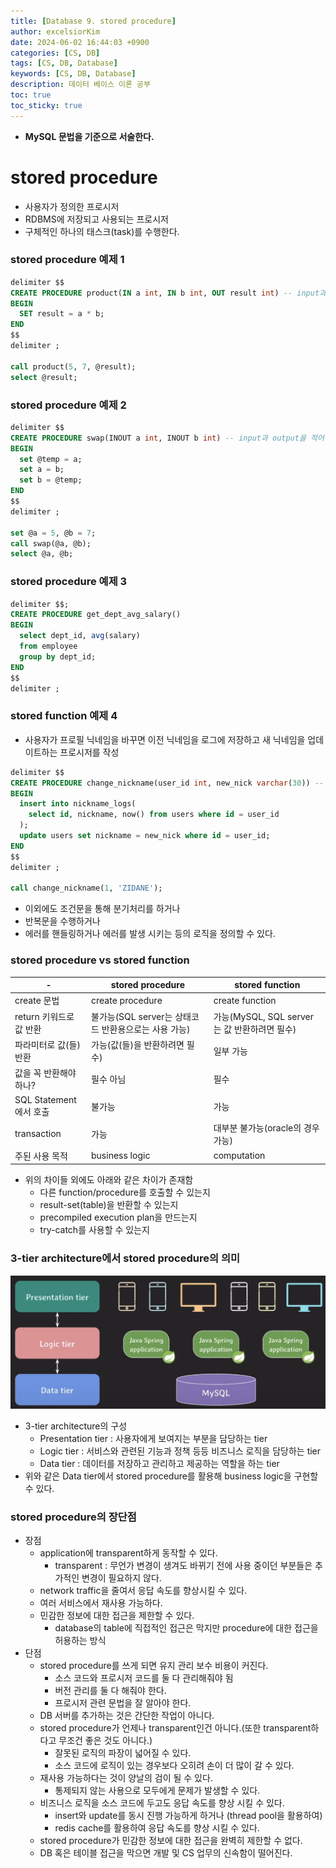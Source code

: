```yaml
---
title: [Database 9. stored procedure]
author: excelsiorKim
date: 2024-06-02 16:44:03 +0900
categories: [CS, DB]
tags: [CS, DB, Database]
keywords: [CS, DB, Database]
description: 데이터 베이스 이론 공부
toc: true
toc_sticky: true
---
```


- **MySQL 문법을 기준으로 서술한다.**

# stored procedure

- 사용자가 정의한 프로시저
- RDBMS에 저장되고 사용되는 프로시저
- 구체적인 하나의 태스크(task)를 수행한다.

### stored procedure 예제 1

```sql
delimiter $$
CREATE PROCEDURE product(IN a int, IN b int, OUT result int) -- input과 output을 적어줘야 한다.
BEGIN
  SET result = a * b;
END
$$
delimiter ;

call product(5, 7, @result);
select @result;
```

### stored procedure 예제 2

```sql
delimiter $$
CREATE PROCEDURE swap(INOUT a int, INOUT b int) -- input과 output을 적어줘야 한다.
BEGIN
  set @temp = a;
  set a = b;
  set b = @temp;
END
$$
delimiter ;

set @a = 5, @b = 7;
call swap(@a, @b);
select @a, @b;
```

### stored procedure 예제 3

```sql
delimiter $$;
CREATE PROCEDURE get_dept_avg_salary()
BEGIN
  select dept_id, avg(salary)
  from employee
  group by dept_id;
END
$$
delimiter ;
```

### stored function 예제 4

- 사용자가 프로필 닉네임을 바꾸면 이전 닉네임을 로그에 저장하고 새 닉네임을 업데이트하는 프로시저를 작성

```sql
delimiter $$
CREATE PROCEDURE change_nickname(user_id int, new_nick varchar(30)) -- IN, OUT 등이 적혀있지 않으면 default로 IN
BEGIN
  insert into nickname_logs(
    select id, nickname, now() from users where id = user_id
  );
  update users set nickname = new_nick where id = user_id;
END
$$
delimiter ;

call change_nickname(1, 'ZIDANE');
```

- 이외에도 조건문을 통해 분기처리를 하거나
- 반복문을 수행하거나
- 에러를 핸들링하거나 에러를 발생 시키는 등의 로직을 정의할 수 있다.

### stored procedure vs stored function

| -                       | stored procedure                                     | stored function                              |
| ----------------------- | ---------------------------------------------------- | -------------------------------------------- |
| create 문법             | create procedure                                     | create function                              |
| return 키워드로 값 반환 | 불가능(SQL server는 상태코드 반환용으로는 사용 가능) | 가능(MySQL, SQL server는 값 반환하려면 필수) |
| 파라미터로 값(들)반환   | 가능(값(들)을 반환하려면 필수)                       | 일부 가능                                    |
| 값을 꼭 반환해야 하나?  | 필수 아님                                            | 필수                                         |
| SQL Statement에서 호출  | 불가능                                               | 가능                                         |
| transaction             | 가능                                                 | 대부분 불가능(oracle의 경우 가능)            |
| 주된 사용 목적          | business logic                                       | computation                                  |

- 위의 차이들 외에도 아래와 같은 차이가 존재함
  - 다른 function/procedure를 호출할 수 있는지
  - result-set(table)을 반환할 수 있는지
  - precompiled execution plan을 만드는지
  - try-catch를 사용할 수 있는지

### 3-tier architecture에서 stored procedure의 의미

![Three-tier-architecure](/assets/img/2024-06-02-DB-9/3-tier-architecture.png)

- 3-tier architecture의 구성
  - Presentation tier : 사용자에게 보여지는 부분을 담당하는 tier
  - Logic tier : 서비스와 관련된 기능과 정책 등등 비즈니스 로직을 담당하는 tier
  - Data tier : 데이터를 저장하고 관리하고 제공하는 역할을 하는 tier
- 위와 같은 Data tier에서 stored procedure를 활용해 business logic을 구현할 수 있다.

### stored procedure의 장단점

- 장점
  - application에 transparent하게 동작할 수 있다.
    - transparent : 무언가 변경이 생겨도 바뀌기 전에 사용 중이던 부분들은 추가적인 변경이 필요하지 않다.
  - network traffic을 줄여서 응답 속도를 향상시킬 수 있다.
  - 여러 서비스에서 재사용 가능하다.
  - 민감한 정보에 대한 접근을 제한할 수 있다.
    - database의 table에 직접적인 접근은 막지만 procedure에 대한 접근을 허용하는 방식
- 단점
  - stored procedure를 쓰게 되면 유지 관리 보수 비용이 커진다.
    - 소스 코드와 프로시저 코드를 둘 다 관리해줘야 됨
    - 버전 관리를 둘 다 해줘야 한다.
    - 프로시저 관련 문법을 잘 알아야 한다.
  - DB 서버를 추가하는 것은 간단한 작업이 아니다.
  - stored procedure가 언제나 transparent인건 아니다.(또한 transparent하다고 무조건 좋은 것도 아니다.)
    - 잘못된 로직의 파장이 넓어질 수 있다.
    - 소스 코드에 로직이 있는 경우보다 오히려 손이 더 많이 갈 수 있다.
  - 재사용 가능하다는 것이 양날의 검이 될 수 있다.
    - 통제되지 않는 사용으로 모두에게 문제가 발생할 수 있다.
  - 비즈니스 로직을 소스 코드에 두고도 응답 속도를 향상 시킬 수 있다.
    - insert와 update를 동시 진행 가능하게 하거나 (thread pool을 활용하여)
    - redis cache를 활용하여 응답 속도를 향상 시킬 수 있다.
  - stored procedure가 민감한 정보에 대한 접근을 완벽히 제한할 수 없다.
  - DB 혹은 테이블 접근을 막으면 개발 및 CS 업무의 신속함이 떨어진다.
